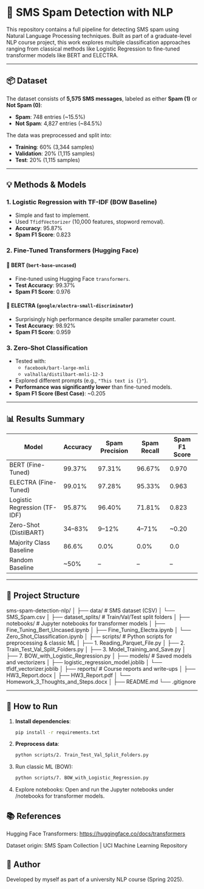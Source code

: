 # 📱 SMS Spam Detection with NLP

This repository contains a full pipeline for detecting SMS spam using Natural Language Processing techniques. Built as part of a graduate-level NLP course project, this work explores multiple classification approaches ranging from classical methods like Logistic Regression to fine-tuned transformer models like BERT and ELECTRA.

---

## 📦 Dataset

The dataset consists of **5,575 SMS messages**, labeled as either **Spam (1)** or **Not Spam (0)**:
- **Spam**: 748 entries (~15.5%)
- **Not Spam**: 4,827 entries (~84.5%)

The data was preprocessed and split into:
- **Training**: 60% (3,344 samples)
- **Validation**: 20% (1,115 samples)
- **Test**: 20% (1,115 samples)

---

## 💡 Methods & Models

### 1. **Logistic Regression with TF-IDF (BOW Baseline)**
- Simple and fast to implement.
- Used `TfidfVectorizer` (10,000 features, stopword removal).
- **Accuracy**: 95.87%
- **Spam F1 Score**: 0.823

### 2. **Fine-Tuned Transformers (Hugging Face)**

#### 🔹 BERT (`bert-base-uncased`)
- Fine-tuned using Hugging Face `transformers`.
- **Test Accuracy**: 99.37%
- **Spam F1 Score**: 0.976

#### 🔹 ELECTRA (`google/electra-small-discriminator`)
- Surprisingly high performance despite smaller parameter count.
- **Test Accuracy**: 98.92%
- **Spam F1 Score**: 0.959

### 3. **Zero-Shot Classification**
- Tested with:
  - `facebook/bart-large-mnli`
  - `valhalla/distilbart-mnli-12-3`
- Explored different prompts (e.g., `"This text is {}"`).
- **Performance was significantly lower** than fine-tuned models.
- **Spam F1 Score (Best Case)**: ~0.205

---

## 📊 Results Summary

| Model                          | Accuracy | Spam Precision | Spam Recall | Spam F1 Score |
|-------------------------------|----------|----------------|--------------|----------------|
| BERT (Fine-Tuned)             | 99.37%   | 97.31%         | 96.67%       | 0.970          |
| ELECTRA (Fine-Tuned)          | 99.01%   | 97.28%         | 95.33%       | 0.963          |
| Logistic Regression (TF-IDF)  | 95.87%   | 96.40%         | 71.81%       | 0.823          |
| Zero-Shot (DistilBART)        | 34–83%   | 9–12%          | 4–71%        | ~0.20          |
| Majority Class Baseline       | 86.6%    | 0.0%           | 0.0%         | 0.0            |
| Random Baseline               | ~50%     | –              | –            | –              |

---

## 📁 Project Structure

sms-spam-detection-nlp/
│
├── data/ # SMS dataset (CSV)
│ └── SMS_Spam.csv
│
├── dataset_splits/ # Train/Val/Test split folders
│
├── notebooks/ # Jupyter notebooks for transformer models
│ ├── Fine_Tuning_Bert_Uncased.ipynb
│ ├── Fine_Tuning_Electra.ipynb
│ └── Zero_Shot_Classification.ipynb
│
├── scripts/ # Python scripts for preprocessing & classic ML
│ ├── 1. Reading_Parquet_File.py
│ ├── 2. Train_Test_Val_Split_Folders.py
│ ├── 3. Model_Training_and_Save.py
│ ├── 7. BOW_with_Logistic_Regression.py
│
├── models/ # Saved models and vectorizers
│ ├── logistic_regression_model.joblib
│ └── tfidf_vectorizer.joblib
│
├── reports/ # Course reports and write-ups
│ ├── HW3_Report.docx
│ ├── HW3_Report.pdf
│ └── Homework_3_Thoughts_and_Steps.docx
│
├── README.md
└── .gitignore


---

## 🚀 How to Run

1. **Install dependencies**:
   ```bash
   pip install -r requirements.txt

2. **Preprocess data**:
   ```bash
   python scripts/2. Train_Test_Val_Split_Folders.py

3. Run classic ML (BOW):
   ```bash
   python scripts/7. BOW_with_Logistic_Regression.py

4. Explore notebooks:
   Open and run the Jupyter notebooks under /notebooks for transformer models.

## 📚 References

Hugging Face Transformers: https://huggingface.co/docs/transformers

Dataset origin: SMS Spam Collection | UCI Machine Learning Repository

## 🙌 Author

Developed by myself as part of a university NLP course (Spring 2025).

